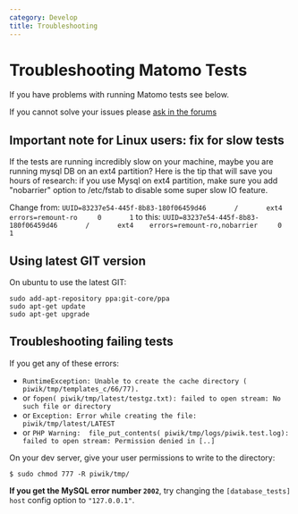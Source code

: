 ```yaml
---
category: Develop
title: Troubleshooting
---
```


# Troubleshooting Matomo Tests

If you have problems with running Matomo tests see below.

If you cannot solve your issues please [ask in the forums](https://forum.piwik.org/list.php?9)

## Important note for Linux users: fix for slow tests

If the tests are running incredibly slow on your machine, maybe you are running mysql DB on an ext4 partition?
Here is the tip that will save you hours of research: if you use Mysql on ext4 partition,
make sure you add "nobarrier" option to /etc/fstab to disable some super slow IO feature.

Change from:
    `UUID=83237e54-445f-8b83-180f06459d46       /       ext4    errors=remount-ro     0       1`
to this:
    `UUID=83237e54-445f-8b83-180f06459d46       /       ext4    errors=remount-ro,nobarrier     0       1`


## Using latest GIT version

On ubuntu to use the latest GIT:

```
sudo add-apt-repository ppa:git-core/ppa
sudo apt-get update
sudo apt-get upgrade
```

## Troubleshooting failing tests

If you get any of these errors:
 * `RuntimeException: Unable to create the cache directory ( piwik/tmp/templates_c/66/77).`
 * or `fopen( piwik/tmp/latest/testgz.txt): failed to open stream: No such file or directory`
 * or `Exception: Error while creating the file: piwik/tmp/latest/LATEST`
 * or `PHP Warning:  file_put_contents( piwik/tmp/logs/piwik.test.log): failed to open stream: Permission denied in [..]`

On your dev server, give your user permissions to write to the directory:

    $ sudo chmod 777 -R piwik/tmp/

**If you get the MySQL error number `2002`**, try changing the `[database_tests] host` config option to `"127.0.0.1"`.
